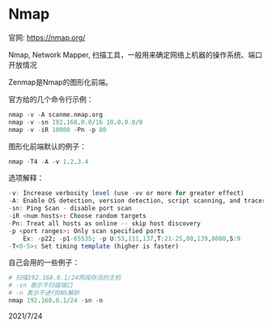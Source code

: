 # Nmap

官网: https://nmap.org/  

Nmap, Network Mapper, 扫描工具，一般用来确定网络上机器的操作系统、端口开放情况  

Zenmap是Nmap的图形化前端。  

官方给的几个命令行示例：  
```r
nmap -v -A scanme.nmap.org
nmap -v -sn 192.168.0.0/16 10.0.0.0/8
nmap -v -iR 10000 -Pn -p 80
```
图形化前端默认的例子：  
```r
nmap -T4 -A -v 1.2.3.4
```

选项解释：  
```r
-v: Increase verbosity level (use -vv or more for greater effect)
-A: Enable OS detection, version detection, script scanning, and traceroute
-sn: Ping Scan - disable port scan
-iR <num hosts>: Choose random targets
-Pn: Treat all hosts as online -- skip host discovery
-p <port ranges>: Only scan specified ports
    Ex: -p22; -p1-65535; -p U:53,111,137,T:21-25,80,139,8080,S:9
-T<0-5>: Set timing template (higher is faster)
```

自己会用的一些例子：  
```r
# 扫描192.168.0.1/24网段存活的主机
# -sn 表示不扫描端口
# -n 表示不进行DNS解析
nmap 192.168.0.1/24 -sn -n
```


2021/7/24  
